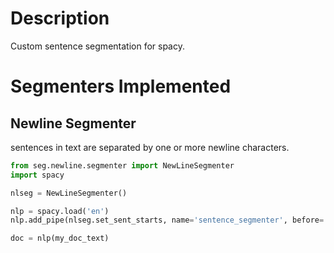 # Description
Custom sentence segmentation for spacy.

# Segmenters Implemented
## Newline Segmenter
sentences in text are separated by one or more newline characters.


```python
from seg.newline.segmenter import NewLineSegmenter
import spacy

nlseg = NewLineSegmenter()

nlp = spacy.load('en')
nlp.add_pipe(nlseg.set_sent_starts, name='sentence_segmenter', before='parser')

doc = nlp(my_doc_text)
```
